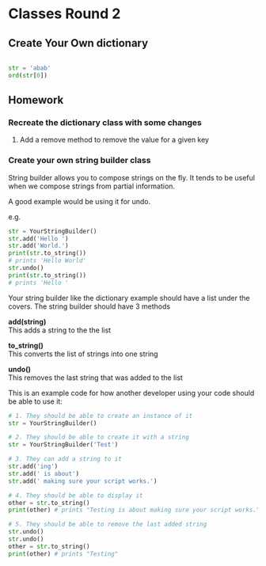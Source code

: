 # Classes Round 2

## Create Your Own dictionary

```python

str = 'abab'
ord(str[0])

```



## Homework

### Recreate the dictionary class with some changes
1. Add a remove method to remove the value for a given key


### Create your own string builder class

String builder allows you to compose strings on the fly. It tends to be useful when we compose strings from partial information.

A good example would be using it for undo.

e.g. 

```python
str = YourStringBuilder()
str.add('Hello ')
str.add('World.')
print(str.to_string()) 
# prints 'Hello World'
str.undo()
print(str.to_string()) 
# prints 'Hello '
```

Your string builder like the dictionary example should have a list under the covers. The string builder should have 3 methods

**add(string)**  
This adds a string to the the list

**to_string()**  
This converts the list of strings into one string

**undo()**  
This removes the last string that was added to the list





This is an example code for how another developer using your code should be able to use it:

```python
# 1. They should be able to create an instance of it
str = YourStringBuilder()

# 2. They should be able to create it with a string
str = YourStringBuilder('Test')

# 3. They can add a string to it
str.add('ing')
str.add(' is about')
str.add(' making sure your script works.')

# 4. They should be able to display it
other = str.to_string()
print(other) # prints "Testing is about making sure your script works.". it was constructed with 'Test' in part 2, 'ing' ' is about' '  making sure your script works.' were added in part 3

# 5. They should be able to remove the last added string
str.undo()
str.undo()
other = str.to_string()
print(other) # prints "Testing"

```

